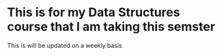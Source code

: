 # This is for my Data Structures course that I am taking this semster
This is will be updated on a weekly basis
